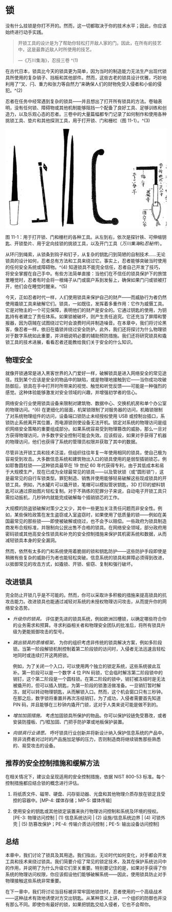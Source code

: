 # 锁

没有什么挂锁是你打不开的。然而，这一切都取决于你的技术水平；因此，你应该始终进行动手实践。

> 开锁工具的设计是为了帮助你轻松打开敌人家的门。因此，在所有的技艺中，这是最靠近敌人时所使用的技艺。
> 
> —《万川集海》，忍技三卷 ^(1)

在古代日本，锁具比今天的锁具更为简单，因为当时的制造能力无法生产出现代锁具所使用的复杂销子、挡板和其他部件。然而，这些古老的锁具设计优雅，巧妙地利用了“叉、闩、重力和张力等自然力”来确保人们的财物免受入侵者和小偷的侵犯。^(2)

忍者在任务中经常遇到复杂的锁具——并且想出了打开所有锁具的方法。卷轴表明，没有任何锁、障碍物或其他机制能够阻挡一个配备了良好工具、足够训练和创造力，以及乐观心态的忍者。三卷中的大量篇幅都专门记录了如何制作和使用各种挑锁工具、垫片和其他探测工具，用于打开锁、门和栅栏（图 11-1）。^(3)

![f11001](img/f11001.png)

图 11-1：用于打开锁、门和栅栏的各种工具。从左到右，依次是探针铁、可伸缩钥匙、开锁垫片、用于定向挂锁的挑锁工具，以及开门工具（*万川集海*和*忍秘传*）。

从环闩到绳索，从锁条到钩子和钉子，从复杂的钥匙闩到简陋的自制技术……无论锁具的设计如何，忍者总有方法和工具来绕过它。事实上，忍者能够突破当时使用的任何安全系统或障碍物。^(4) 知道锁具不能完全信任，忍者自己开发了技巧，将安全掌握在自己手中。有些方法简单直接：当他们在不信任的锁具保护下的旅馆里睡觉时，忍者有时会将一根绳子从门或窗户系到发髻上，确保如果门闩或锁被打开，他们会在睡觉时醒来。^(5)

今天，正如忍者时代一样，人们使用锁具来保护自己的财产——而威胁行为者仍然使用撬锁工具来破解它们。锁具，一如既往，发挥着多重作用：它作为威慑工具。它是对物主的一个可见保障，表明他们的财产是安全的。它通过钥匙的使用，为钥匙持有者建立了责任体系。如果锁被破坏，则产生责任追究。它还充当了屏障和警报器，因为窃贼在试图绕过它时会浪费时间并制造噪音。在本章中，我们将讨论黑客，像忍者一样，依旧在撬锁并绕过安全防护。此外，我们还将探讨为什么物理锁对于数字系统如此重要，并详细说明必要的辅助预防措施。我们还将研究锁具和撬锁工具的技术进展，看看忍者还能教给我们关于安全的什么知识。

## 物理安全

就像开锁通常是进入黑客世界的入门爱好一样，破解锁具是进入网络安全的常见途径。找到某个应该是安全的物品中的缺陷，或是物理地接触到它——当你成功攻破防御后，锁具在手中打开时所带来的视觉、触觉和听觉反馈——可能是一种强烈的感觉。这种体验能够激发对安全领域的兴趣，并增强初学者的信心。

网络安全行业使用锁具设备来限制对建筑物、数据中心、交换机机房和单个办公室的物理访问。^(6) 在更细化的层面，机架锁限制了对服务器的访问，机箱锁限制了对系统物理组件的访问，设备端口锁防止未经授权使用 USB 或控制台插口，系锁防止系统离开其位置，而电源锁则使设备无法开机。锁定对系统的物理访问是组织网络安全策略的重要组成部分。如果系统容易受到物理篡改的威胁，那么一旦对方获得物理访问，许多数字安全控制可能会失效。应该假设，如果对手获得了机器的物理访问，他们也获得了系统的管理员权限并获取了其中的数据。

尽管非法开锁工具和技术泛滥，但组织往往年复一年使用相同的锁具，使自己极为容易受到攻击。大多数信息系统和建筑物出入口的锁具使用的是弱型插销锁芯，例如耶鲁圆柱锁——这种锁具最早在 19 世纪 60 年代获得专利，由于其低成本和易于大规模生产，现在已成为全球最常见的锁具——以及管状锁（或“圆形锁”），这是最常见的自行车锁类型。罪犯制造、销售并使用能够轻易破解这些现成锁具的开锁工具。例如，汽水罐片可以撬开锁，笔帽可以模拟管状钥匙，3D 打印的塑料钥匙可以通过原始图片轻松复制。对于不熟练的犯罪分子来说，自动电子开锁工具只需拉动扳机，几秒钟内就能完成破解每个插销锁芯的工作。

大规模的防盗锁破解对策少之又少，其中一些更加关注责任问题而非安全性。例如，某些保险政策在发生盗窃或入室盗窃时，如果使用了低质量的锁——例如在美国最常见的那些锁——即使被破解或绕过，也不会予以赔偿。一些政府为锁具制造商发布合规标准，并限制向公民出售不合格的锁具。在网络安全领域，部分政府用密码锁或其他高安全性锁具和补充的安全控制措施来保护其机密系统和数据，从而减轻锁具本身的安全漏洞。

然而，依然有太多的门和系统使用着脆弱的锁和钥匙防护——这些防护手段即使是稍微有些复杂的威胁行为者也能轻松突破。信息系统的锁具和屏障必须得到改进，以抵御常见的攻击方式，如撬锁、开锁、偷窃、复制和强行破坏。

## 改进锁具

完全防止开锁几乎是不可能的。然而，你可以采取许多积极的措施来提高锁具的抗攻击能力。改进锁具也能通过减轻对系统的未授权物理访问攻击，从而提升你的网络安全态势。

+   *升级你的锁具。* 评估更先进的锁具系统，例如欧洲凹槽锁，以确定哪些符合你的业务需求和预算。寻求利益相关者和物理安全团队的批准后，将所有锁具升级为更能抵御攻击的型号。

+   *跳出锁具的思维框架。* 为你的组织考虑非传统的锁具解决方案，例如多阶段锁。当第一阶段解锁机制控制着第二阶段锁的访问时，入侵者无法迅速且轻松地同时或连续打开这两把锁。

    例如，为了关闭一个入口，可以使用两个独立的锁定系统，这些系统彼此互补。第一阶段可以是一个数字 4 位 PIN 码锁，它会临时解冻第二阶段锁中的销钉，这个第二阶段是一个圆柱锁。在第二阶段的锁中，销钉被冻结时是无法被撬开的，但可以插入钥匙，为第一阶段的锁激活做准备。一旦销钉暂时解冻，就可以转动物理钥匙，从而解锁入口。然而，这个机会窗口只有三秒钟。在那之后，数字锁将重置并再次冻结销钉。为了成功，入侵者需要首先知道 PIN 码，并且能够在三秒钟内撬开门锁，这对于人类来说可能是做不到的。

+   *增加加固措施。* 考虑加固锁具所保护的物品。你可以保护铰链免受篡改，或者安装防撞板、门/框加固、门把手防护罩或地板保护装置。

+   *向锁具行业请愿。* 呼吁锁具行业创新并将新设计纳入保护信息系统的产品中。除非消费者对过时的产品施加足够的压力，否则制造商将继续销售那些熟悉的、易受攻击的设备。

## 推荐的安全控制措施和缓解方法

在相关情况下，建议会呈现适用的安全控制措施，依据 NIST 800-53 标准。每个控制措施都应结合锁的概念进行评估。

1.  将纸质文件、磁带、硬盘、闪存驱动器、光盘和其他物理介质存放在锁定且受控的容器中。[MP-4: 媒体存储；MP-5: 媒体传输]

1.  使用安全的钥匙或其他锁定装置来执行物理访问控制和系统及环境的授权。[PE-3: 物理访问控制 | (1) 信息系统访问 | (2) 设施/信息系统边界 | (4) 可锁外壳 | (5) 防篡改保护；PE-4: 传输介质访问控制；PE-5: 输出设备访问控制]

## 总结

本章中，我们讨论了锁具及其用途。我们指出，无论时代如何变化，对手都会开发工具和技术来绕过锁具。我们简要介绍了常见的锁定技术，及其在保护系统访问中的作用，并说明了为什么升级它们至关重要。特别要记住的是，如果对手获得了你系统的物理访问权限，你应该假设他们能够破解系统——因此，使用锁具防止对手物理接触这些系统非常重要。

在下一章中，我们将讨论当目标被非常牢固地锁住时，忍者使用的一个高级战术——这种战术有效地诱使对方交出钥匙。从某种意义上讲，一个组织的防御也并没有那么不同。即使你有最好的锁，如果把钥匙交给入侵者，它也不会帮你。
